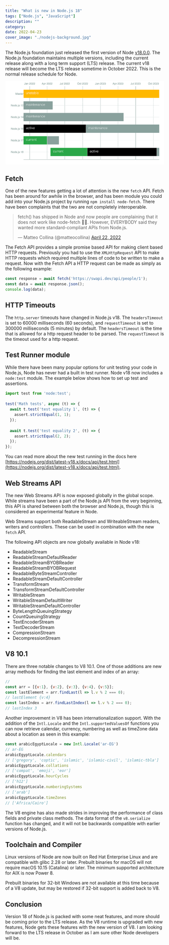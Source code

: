 ```yaml
---
title: "What is new in Node.js 18"
tags: ["Node.js", "JavaScript"]
description: ""
category: 
date: 2022-04-23
cover_image: "./nodejs-background.jpg"
---
```


The Node.js foundation just released the first version of Node [v18.0.0](https://github.com/nodejs/node/blob/master/doc/changelogs/CHANGELOG_V18.md#18.0.0). The Node.js foundation maintains multiple versions, including the current release along with a long term support (LTS) release. The current v18 release will become the LTS release sometime in October 2022. This is the normal release schedule for Node.

![Node.js release chedule](./schedule.png)

## Fetch

One of the new features getting a lot of attention is the new `fetch` API. Fetch has been around for awhile in the browser, and has been module you could add into your Node.js project by running `npm install node-fetch`. There have been complaints that the two are not completely interoperable.

<blockquote class="twitter-tweet"><p lang="en" dir="ltr">fetch() has shipped in Node and now people are complaining that it does not work like node-fetch 🤦‍♂️. However, EVERYBODY said they wanted more standard-compliant APIs from Node.js.</p>&mdash; Matteo Collina (@matteocollina) <a href="https://twitter.com/matteocollina/status/1517617719838973953?ref_src=twsrc%5Etfw">April 22, 2022</a></blockquote> <script async src="https://platform.twitter.com/widgets.js" charset="utf-8"></script>

The Fetch API provides a simple promise based API for making client based HTTP requests. Previously you had to use the `XMLHttpRequest` API to make HTTP requests which required multiple lines of code to be written to make a request. Now with the Fetch API a HTTP request can be made as simply as the following example:

```javascript
const response = await fetch('https://swapi.dev/api/people/1');
const data = await response.json();
console.log(data);
```

## HTTP Timeouts

The `http.server` timeouts have changed in Node.js v18. The `headersTimeout` is set to 60000 milliseconds (60 seconds), and `requestTimeout` is set to 300000 milliseconds (5 minutes) by default. The `headersTimeout` is the time that is allowed for a http request header to be parsed. The `requestTimeout` is the timeout used for a http request.

## Test Runner module

While there have been many popular options for unit testing your code in Node.js, Node has never had a built in test runner. Node v18 now includes a `node:test` module. The example below shows how to set up test and assertions.

```javascript
import test from 'node:test';

test('Math tests', async (t) => {
  await t.test('test equality 1', (t) => {
    assert.strictEqual(1, 1);
  });

  await t.test('test equality 2', (t) => {
    assert.strictEqual(2, 2);
  });
});
```

You can read more about the new test running in the docs here [https://nodejs.org/dist/latest-v18.x/docs/api/test.html](https://nodejs.org/dist/latest-v18.x/docs/api/test.html).

## Web Streams API

The new Web Streams API is now exposed globally in the global scope. While streams have been a part of the Node.js API from the very beginning, this API is shared between both the browser and Node.js, though this is considered an experimental feature in Node.

Web Streams support both ReadableStream and WriteableStream readers, writers and controllers. These can be used in combination with the new `fetch` API.

The following API objects are now globally available in Node v18:

* ReadableStream
* ReadableStreamDefaultReader 
* ReadableStreamBYOBReader
* ReadableStreamBYOBRequest 
* ReadableByteStreamController
* ReadableStreamDefaultController 
* TransformStream
* TransformStreamDefaultController 
* WritableStream
* WritableStreamDefaultWriter 
* WritableStreamDefaultController 
* ByteLengthQueuingStrategy
* CountQueuingStrategy
* TextEncoderStream
* TextDecoderStream 
* CompressionStream 
* DecompressionStream

## V8 10.1

There are three notable changes to V8 10.1. One of those additions are new array methods for finding the last element and index of an array:

```javascript
// 
const arr = [{v:1}, {v:2}, {v:3}, {v:4}, {v:5}];
const lastElement = arr.findLast(l => l.v % 2 === 0);
// lastElement {v:4}
const lastIndex = arr.findLastIndex(l => l.v % 2 === 0);
// lastIndex 3
```

Another improvement in V8 has been internationalization support. With the addition of the `Intl.Locale` and the `Intl.supportedValuesOf` functions you can now retrieve calendar, currency, numbering as well as timeZone data about a location as seen in this example:

```javascript
const arabicEgyptLocale = new Intl.Locale('ar-EG')
// ar-EG
arabicEgyptLocale.calendars
// ['gregory', 'coptic', 'islamic', 'islamic-civil', 'islamic-tbla']
arabicEgyptLocale.collations
// ['compat', 'emoji', 'eor']
arabicEgyptLocale.hourCycles
// ['h12']
arabicEgyptLocale.numberingSystems
// ['arab']
arabicEgyptLocale.timeZones
// ['Africa/Cairo']
```

The V8 engine has also made strides in improving the performance of class fields and private class methods.
The data format of the `v8.serialize` function has changed, and it will not be backwards compatible with earlier versions of Node.js.

## Toolchain and Compiler

Linux versions of Node are now built on Red Hat Enterprise Linux and are compatible with glibc 2.28 or later. Prebuilt binaries for macOS will not require macOS 10.15 (Catalina) or later. The minimum supported architecture for AIX is now Power 8.

Prebuilt binaries for 32-bit Windows are not available at this time because of a V8 update, but may be restored if 32-bit support is added back to V8.

## Conclusion

Version 18 of Node.js is packed with some neat features, and more should be coming prior to the LTS release. As the V8 runtime is upgraded with new features, Node gets these features with the new version of V8. I am looking forward to the LTS release in October as I am sure other Node developers will be.
